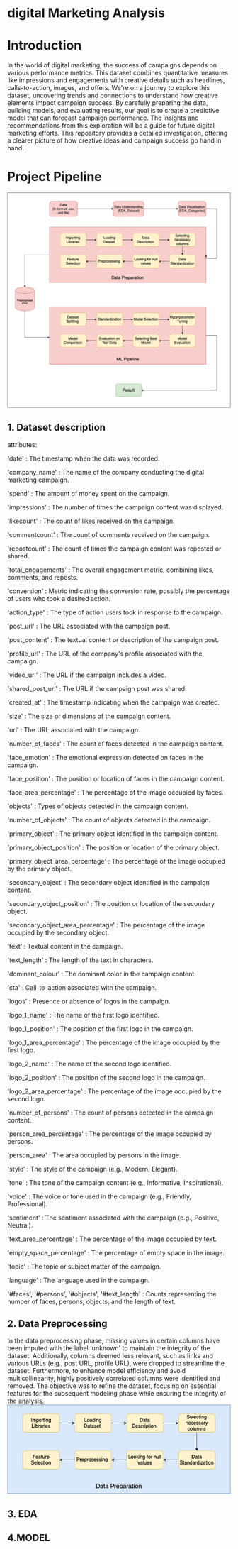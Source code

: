 # digital Marketing Analysis

# Introduction

In the world of digital marketing, the success of campaigns depends on various performance metrics. This dataset combines quantitative measures like impressions and engagements with creative details such as headlines, calls-to-action, images, and offers. We're on a journey to explore this dataset, uncovering trends and connections to understand how creative elements impact campaign success. By carefully preparing the data, building models, and evaluating results, our goal is to create a predictive model that can forecast campaign performance. The insights and recommendations from this exploration will be a guide for future digital marketing efforts. This repository provides a detailed investigation, offering a clearer picture of how creative ideas and campaign success go hand in hand.


# Project Pipeline
![Final_Chart](flowchart/Final_Flowchart.png)

## 1. Dataset description

attributes:

'date' : The timestamp when the data was recorded.

'company_name' : The name of the company conducting the digital marketing campaign.

'spend' : The amount of money spent on the campaign.

'impressions' : The number of times the campaign content was displayed.

'likecount' : The count of likes received on the campaign.

'commentcount' : The count of comments received on the campaign.

'repostcount' : The count of times the campaign content was reposted or shared.

'total_engagements' : The overall engagement metric, combining likes, comments, and reposts.

'conversion' : Metric indicating the conversion rate, possibly the percentage of users who took a desired action.

'action_type' : The type of action users took in response to the campaign.

'post_url' : The URL associated with the campaign post.

'post_content' : The textual content or description of the campaign post.

'profile_url' : The URL of the company's profile associated with the campaign.

'video_url' : The URL if the campaign includes a video.

'shared_post_url' : The URL if the campaign post was shared.

'created_at' : The timestamp indicating when the campaign was created.

'size' : The size or dimensions of the campaign content.

'url' : The URL associated with the campaign.

'number_of_faces' : The count of faces detected in the campaign content.

'face_emotion' : The emotional expression detected on faces in the campaign.

'face_position' : The position or location of faces in the campaign content.

'face_area_percentage' : The percentage of the image occupied by faces.

'objects' : Types of objects detected in the campaign content.

'number_of_objects' : The count of objects detected in the campaign.

'primary_object' : The primary object identified in the campaign content.

'primary_object_position' : The position or location of the primary object.

'primary_object_area_percentage' : The percentage of the image occupied by the primary object.

'secondary_object' : The secondary object identified in the campaign content.

'secondary_object_position' : The position or location of the secondary object.

'secondary_object_area_percentage' : The percentage of the image occupied by the secondary object.

'text' : Textual content in the campaign.

'text_length' : The length of the text in characters.

'dominant_colour' : The dominant color in the campaign content.

'cta' : Call-to-action associated with the campaign.

'logos' : Presence or absence of logos in the campaign.

'logo_1_name' : The name of the first logo identified.

'logo_1_position' : The position of the first logo in the campaign.

'logo_1_area_percentage' : The percentage of the image occupied by the first logo.

'logo_2_name' : The name of the second logo identified.

'logo_2_position' : The position of the second logo in the campaign.

'logo_2_area_percentage' : The percentage of the image occupied by the second logo.

'number_of_persons' : The count of persons detected in the campaign content.

'person_area_percentage' : The percentage of the image occupied by persons.

'person_area' : The area occupied by persons in the image.

'style' : The style of the campaign (e.g., Modern, Elegant).

'tone' : The tone of the campaign content (e.g., Informative, Inspirational).

'voice' : The voice or tone used in the campaign (e.g., Friendly, Professional).

'sentiment' : The sentiment associated with the campaign (e.g., Positive, Neutral).

'text_area_percentage' : The percentage of the image occupied by text.

'empty_space_percentage' : The percentage of empty space in the image.

'topic' : The topic or subject matter of the campaign.

'language' : The language used in the campaign.

'#faces', '#persons', '#objects', '#text_length' : Counts representing the number of faces, persons, objects, and the length of text.

## 2. Data Preprocessing  

In the data preprocessing phase, missing values in certain columns have been imputed with the label 'unknown' to maintain the integrity of the dataset. Additionally, columns deemed less relevant, such as links and various URLs (e.g., post URL, profile URL), were dropped to streamline the dataset. Furthermore, to enhance model efficiency and avoid multicollinearity, highly positively correlated columns were identified and removed. The objective was to refine the dataset, focusing on essential features for the subsequent modeling phase while ensuring the integrity of the analysis.
![Data Preparation Chart](Flowchart/Data_Preparation.png)


## 3. EDA

## 4.MODEL 

##


